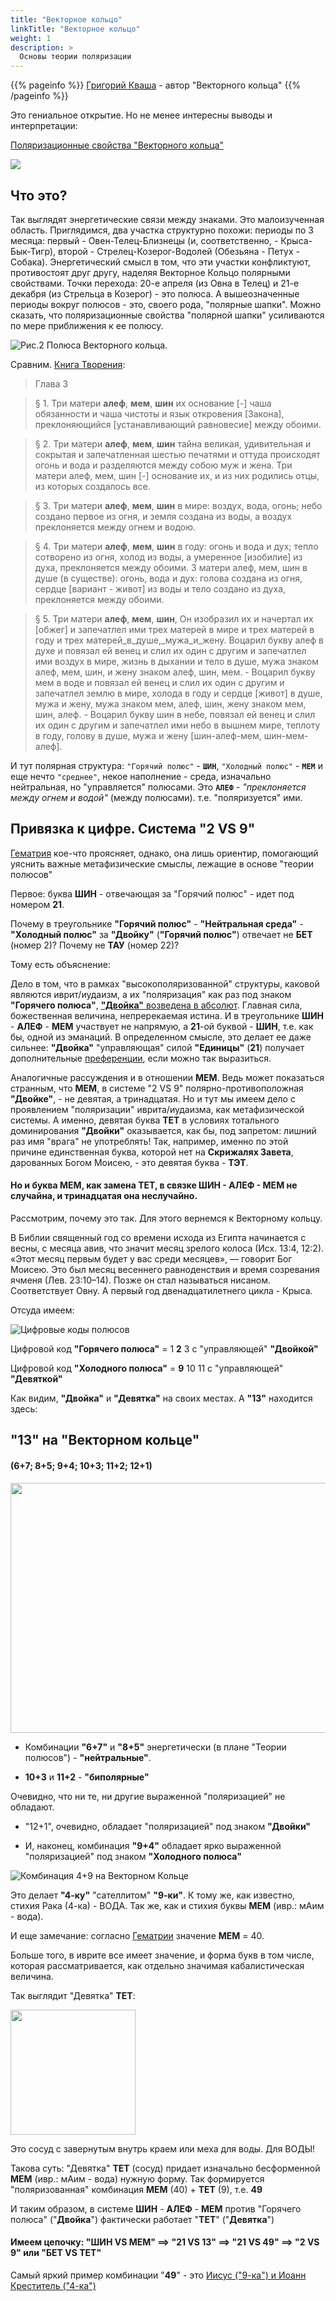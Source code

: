 ```yaml
---
title: "Векторное кольцо"
linkTitle: "Векторное кольцо"
weight: 1
description: >
  Основы теории поляризации
---
```

<!-- Yandex.Metrika counter -->
<script type="text/javascript" >
   (function(m,e,t,r,i,k,a){m[i]=m[i]||function(){(m[i].a=m[i].a||[]).push(arguments)};
   m[i].l=1*new Date();k=e.createElement(t),a=e.getElementsByTagName(t)[0],k.async=1,k.src=r,a.parentNode.insertBefore(k,a)})
   (window, document, "script", "https://mc.yandex.ru/metrika/tag.js", "ym");

   ym(87588277, "init", {
        clickmap:true,
        trackLinks:true,
        accurateTrackBounce:true
   });
</script>
<noscript><div><img src="https://mc.yandex.ru/watch/87588277" style="position:absolute; left:-9999px;" alt="" /></div></noscript>
<!-- /Yandex.Metrika counter -->

{{% pageinfo %}}
[Григорий Кваша](http://cyclowiki.org/wiki/%D0%93%D1%80%D0%B8%D0%B3%D0%BE%D1%80%D0%B8%D0%B9_%D0%A1%D0%B5%D0%BC%D1%91%D0%BD%D0%BE%D0%B2%D0%B8%D1%87_%D0%9A%D0%B2%D0%B0%D1%88%D0%B0) - автор "Векторного кольца"
{{% /pageinfo %}}

Это гениальное открытие. Но не менее интересны выводы и интерпретации:

<a target="_blank" href="http://samlib.ru/m/miheew_w_g/poljarizacionnyesw-wawektornogokolxca.shtml">Поляризационные свойства "Векторного кольца"</a>

<!--
<style>
   .scale {
    transition: 1s; /* Время эффекта */
   }
   .scale:hover {
    transform: scale(1.3) translate(10px, 80px); /* Увеличиваем масштаб и сдвигаем вправо*/
     }
</style>
<p class="aligncenter"><img src="/ris1-vectorn-kolco.png" alt="" class="scale"></p> -->

<a href="/ris1-vectorn-kolco.png" data-fancybox data-caption="Векторное кольцо"><img src="/ris1-vectorn-kolco.png" /></a>

 ## Что это?

 Так выглядят энергетические связи между знаками. Это малоизученная область. Приглядимся, два участка структурно похожи: периоды по 3 месяца: первый - Овен-Телец-Близнецы (и, соответственно, - Крыса-Бык-Тигр), второй - Стрелец-Козерог-Водолей (Обезьяна - Петух - Собака). Энергетический смысл в том, что эти участки конфликтуют, противостоят друг другу, наделяя Векторное Кольцо полярными свойствами. Точки перехода: 20-е апреля (из Овна в Телец) и 21-е декабря (из Стрельца в Козерог) - это полюса. А вышеозначенные периоды вокруг полюсов - это, своего рода, "полярные шапки". Можно сказать, что поляризационные свойства "полярной шапки" усиливаются по мере приближения к ее полюсу.


 ![Рис.2 Полюса Векторного кольца.](/poljarizacionnyesw-wawektornogokolxca-2.png)

 Сравним. [Книга Творения](/docs/literature/sefer_yetzirah-burmistrov/):

 > Глава 3

 >§ 1. Три матери **алеф**, **мем**, **шин** их основание [-] чаша обязанности и чаша чистоты и язык откровения [Закона], преклоняющийся [устанавливающий равновесие] между обоими.

 >§ 2. Три матери **алеф**, **мем**, **шин** тайна великая, удивительная и сокрытая и запечатленная шестью печатями и оттуда происходят огонь и вода и разделяются между собою муж и жена. Три матери алеф, мем, шин [-] основание их, и из них родились отцы, из которых создалось все.

 >§ 3. Три матери **алеф**, **мем**, **шин** в мире: воздух, вода, огонь; небо создано первое из огня, и земля создана из воды, а воздух преклоняется между огнем и водою.

 >§ 4. Три матери **алеф**, **мем**, **шин** в году: огонь и вода и дух; тепло сотворено из огня, холод из воды, а умеренное [изобилие] из духа, преклоняется между обоими. 3 матери алеф, мем, шин в душе (в существе): огонь, вода и дух: голова создана из огня, сердце [вариант - живот] из воды и тело создано из духа, преклоняется между обоими.

 >§ 5. Три матери **алеф**, **мем**, **шин**, Он изобразил их и начертал их [обжег] и запечатлел ими трех матерей в мире и трех матерей в году и трех матерей_в_душе,_мужа_и_жену. Воцарил букву алеф в духе и повязал ей венец и слил их один с другим и запечатлел ими воздух в мире, жизнь в дыхании и тело в душе, мужа знаком алеф, мем, шин, и жену знаком алеф, шин, мем. - Воцарил букву мем в воде и повязал ей венец и слил их один с другим и запечатлел землю в мире, холода в году и сердце [живот] в душе, мужа и жену, мужа знаком мем, алеф, шин, жену знаком мем, шин, алеф. - Воцарил букву шин в небе, повязал ей венец и слил их один с другим и запечатлел ими небо в вышнем мире, теплоту в году, голову в душе, мужа и жену [шин-алеф-мем, шин-мем-алеф].

И тут полярная структура: `"Горячий полюс"` - **`ШИН`**, `"Холодный полюс"` - **`МЕМ`** и еще нечто ``"среднее"``, некое наполнение - среда, изначально нейтральная, но "управляется" полюсами. Это **`АЛЕФ`** - _"преклоняется между огнем и водой"_ (между полюсами). т.е. "поляризуется" ими.

<p id="dvadcatodin"></p>

## Привязка к цифре. Система "2 VS 9"

[Гематрия](/docs/vektornoje-kolco/gematriya/) кое-что проясняет, однако, она лишь ориентир, помогающий уяснить важные метафизические смыслы, лежащие в основе "теории полюсов"

Первое: буква **ШИН** - отвечающая за "Горячий полюс" - идет под номером **21**.

Почему в треугольнике **"Горячий полюс"** - **"Нейтральная среда"** - **"Холодный полюс"** за **"Двойку"** (**"Горячий полюс"**) отвечает не **БЕТ** (номер 2)? Почему не **ТАУ** (номер 22)?

Тому есть объяснение:

Дело в том, что в рамках "высокополяризованной" структуры, каковой являются иврит/иудаизм, а их "поляризация" как раз под знаком **"Горячего полюса"**, [**"Двойка"** возведена в абсолют](/docs/examples/bozhestvennij-alfavit/). Главная сила, божественная величина, непререкаемая истина. И в треугольнике **ШИН** - **АЛЕФ** - **МЕМ** участвует не напрямую, а **21**-ой буквой - **ШИН**, т.е. как бы, одной из эманаций. В определенном смысле, это делает ее даже сильнее: **"Двойка"** "управляющая" силой **"Единицы"** (**21**) получает дополнительные [преференции](/docs/examples/pojasnenija/), если можно так выразиться.

Аналогичные рассуждения и в отношении **МЕМ**. Ведь может показаться странным, что **МЕМ**, в системе "2 VS 9" полярно-противоположная **"Двойке"**,  - не девятая, а тринадцатая. Но и тут мы имеем дело с проявлением "поляризации" иврита/иудаизма, как метафизической системы. А именно, девятая буква **ТЕТ** в условиях тотального доминирования **"Двойки"** оказывается, как бы, под запретом: лишний раз имя "врага" не употреблять! Так, например, именно по этой причине единственная буква, которой нет на **Скрижалях Завета**, дарованных Богом Моисею, - это девятая буква - **ТЭТ**.

#### Но и буква **МЕМ**, как замена **ТЕТ**, в связке **ШИН** - **АЛЕФ** - **МЕМ** не случайна, и **тринадцатая** она неслучайно.

Рассмотрим, почему это так. Для этого вернемся к Векторному кольцу.

В Библии священный год со времени исхода из Египта начинается с весны, с месяца авив, что значит месяц зрелого колоса (Исх. 13:4, 12:2). «Этот месяц первым будет у вас среди месяцев», — говорит Бог Моисею. Это был месяц весеннего равноденствия и время созревания ячменя (Лев. 23:10–14). Позже он стал называться нисаном. Соответствует Овну. А первый год двенадцатилетнего цикла - Крыса.

Отсуда имеем:

![Цифровые коды полюсов](/ris3.jpg)

Цифровой код **"Горячего полюса"** = 1 **2** 3 с "управляющей" **"Двойкой"**

Цифровой код **"Холодного полюса"** = **9** 10 11 с "управляющей" **"Девяткой"**

Как видим, **"Двойка"** и **"Девятка"** на своих местах. А **"13"** находится здесь:

## "13" на "Векторном кольце"
#### (6+7; 8+5; 9+4; 10+3; 11+2; 12+1)




<a  target="_blank" href="/poljarizacionnyesw-wawektornogokolxca-8.png">
<img width="800" height="400" src="/poljarizacionnyesw-wawektornogokolxca-8.png"></a>


- Комбинации **"6+7"** и **"8+5"** энергетически (в плане "Теории полюсов") - **"нейтральные"**.

- **10+3** и **11+2** - **"биполярные"**

Очевидно, что ни те, ни другие выраженной "поляризацией" не обладают.

- "12+1", очевидно, обладает "поляризацией" под знаком **"Двойки"**

- И, наконец, комбинация **"9+4"** обладает ярко выраженной "поляризацией" под знаком **"Холодного полюса"**

![Комбинация 4+9 на Векторном Кольце](/poljarizacionnyesw-wawektornogokolxca-10.png)

Это делает **"4-ку"** "сателлитом" **"9-ки"**. К тому же, как известно, стихия Рака (4-ка) - ВОДА. Так же, как и стихия буквы **МЕМ** (ивр.: мАим - вода).

И еще замечание: согласно [Гематрии](/docs/vektornoje-kolco/gematriya/) значение **МЕМ** = 40.

Больше того, в иврите все имеет значение, и форма букв в том числе, которая рассматривается, как отдельно значимая кабалистическая величина.

Так выглядит "Девятка" **ТЕТ**:

<style>
#img {width: 200px}
</style>
<img src="/TET.jpg" id="img">

Это сосуд с завернутым внутрь краем или меха для воды. Для ВОДЫ!

Такова суть: "Девятка" **ТЕТ** (сосуд) придает изначально бесформенной **МЕМ** (ивр.: мАим - вода) нужную форму. Так формируется "поляризованная" комбинация **МЕМ** (40) + **ТЕТ** (9), т.е. **49**

И таким образом, в системе **ШИН** - **АЛЕФ** - **МЕМ** против "Горячего полюса" ("**Двойка**") фактически работает "**ТЕТ**" ("**Девятка**")

#### Имеем цепочку: "**ШИН** VS **МЕМ**" ==> "**21** VS **13**" ==> "**21** VS **49**" ==> "**2** VS **9**" или "**БЕТ** VS **ТЕТ**"

Самый яркий пример комбинации "**49**" - это [Иисус ("9-ка") и Иоанн Креститель ("4-ка")](/docs/examples/primery/49/)
